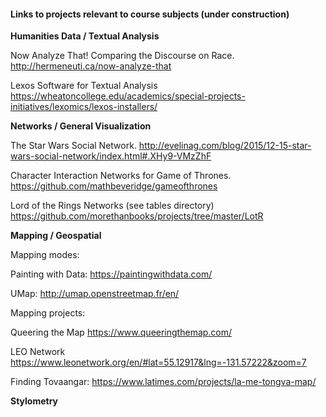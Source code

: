 #### Links to projects relevant to course subjects (under construction)

**Humanities Data / Textual Analysis**

Now Analyze That! Comparing the Discourse on Race. http://hermeneuti.ca/now-analyze-that 

Lexos Software for Textual Analysis https://wheatoncollege.edu/academics/special-projects-initiatives/lexomics/lexos-installers/

**Networks / General Visualization**

The Star Wars Social Network. http://evelinag.com/blog/2015/12-15-star-wars-social-network/index.html#.XHy9-VMzZhF 

Character Interaction Networks for Game of Thrones. https://github.com/mathbeveridge/gameofthrones

Lord of the Rings Networks (see tables directory) https://github.com/morethanbooks/projects/tree/master/LotR

**Mapping / Geospatial**

Mapping modes: 

Painting with Data: https://paintingwithdata.com/

UMap: http://umap.openstreetmap.fr/en/

Mapping projects: 

Queering the Map https://www.queeringthemap.com/

LEO Network https://www.leonetwork.org/en/#lat=55.12917&lng=-131.57222&zoom=7

Finding Tovaangar: https://www.latimes.com/projects/la-me-tongva-map/

**Stylometry**
